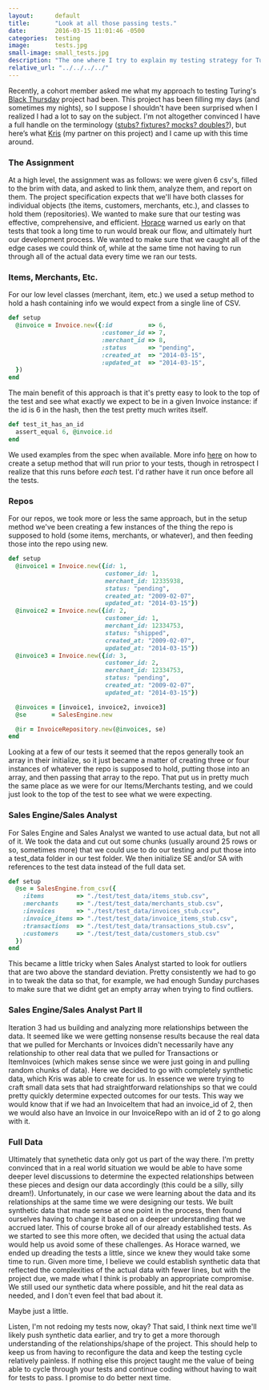 ```yaml
---
layout:      default
title:       "Look at all those passing tests."
date:        2016-03-15 11:01:46 -0500
categories:  testing
image:       tests.jpg
small-image: small_tests.jpg
description: "The one where I try to explain my testing strategy for Turing's Black Thursday project"
relative_url: "../../../../"
---
```

Recently, a cohort member asked me what my approach to testing Turing's [Black Thursday](https://github.com/turingschool/curriculum/blob/master/source/projects/black_thursday.markdown) project had been. This project has been filling my days (and sometimes my nights), so I suppose I shouldn't have been surprised when I realized I had a lot to say on the subject. I'm not altogether convinced I have a full handle on the terminology ([stubs? fixtures? mocks? doubles?](http://martinfowler.com/articles/mocksArentStubs.html)), but here’s what [Kris](https://github.com/kristindiannefoss) (my partner on this project) and I came up with this time around.

### The Assignment

At a high level, the assignment was as follows: we were given 6 csv's, filled to the brim with data, and asked to link them, analyze them, and report on them. The project specification expects that we'll have both classes for individual objects (the items, customers, merchants, etc.), and classes to hold them (repositories). We wanted to make sure that our testing was effective, comprehensive, and efficient. [Horace](https://github.com/worace) warned us early on that tests that took a long time to run would break our flow, and ultimately hurt our development process. We wanted to make sure that we caught all of the edge cases we could think of, while at the same time not having to run through all of the actual data every time we ran our tests.

### Items, Merchants, Etc.

For our low level classes (merchant, item, etc.) we used a setup method to hold a hash containing info we would expect from a single line of CSV.

```ruby
def setup
  @invoice = Invoice.new({:id          => 6,
                          :customer_id => 7,
                          :merchant_id => 8,
                          :status      => "pending",
                          :created_at  => "2014-03-15",
                          :updated_at  => "2014-03-15",
  })
end
```

The main benefit of this approach is that it's pretty easy to look to the top of the test and see what exactly we expect to be in a given Invoice instance: if the id is 6 in the hash, then the test pretty much writes itself.

```ruby
def test_it_has_an_id
  assert_equal 6, @invoice.id
end
```

We used examples from the spec when available. More info [here](http://chriskottom.com/blog/2014/10/4-fantastic-ways-to-set-up-state-in-minitest/) on how to create a setup method that will run prior to your tests, though in retrospect I realize that this runs before *each* test. I'd rather have it run once before all the tests.

### Repos

For our repos, we took more or less the same approach, but in the setup method we've been creating a few instances of the thing the repo is supposed to hold (some items, merchants, or whatever), and then feeding those into the repo using new.

```ruby
def setup
  @invoice1 = Invoice.new({id: 1,
                           customer_id: 1,
                           merchant_id: 12335938,
                           status: "pending",
                           created_at: "2009-02-07",
                           updated_at: "2014-03-15"})
  @invoice2 = Invoice.new({id: 2,
                           customer_id: 1,
                           merchant_id: 12334753,
                           status: "shipped",
                           created_at: "2009-02-07",
                           updated_at: "2014-03-15"})
  @invoice3 = Invoice.new({id: 3,
                           customer_id: 2,
                           merchant_id: 12334753,
                           status: "pending",
                           created_at: "2009-02-07",
                           updated_at: "2014-03-15"})

  @invoices = [invoice1, invoice2, invoice3]
  @se       = SalesEngine.new

  @ir = InvoiceRepository.new(@invoices, se)
end
```

Looking at a few of our tests it seemed that the repos generally took an array in their initialize, so it just became a matter of creating three or four instances of whatever the repo is supposed to hold, putting those into an array, and then passing that array to the repo. That put us in pretty much the same place as we were for our Items/Merchants testing, and we could just look to the top of the test to see what we were expecting.

### Sales Engine/Sales Analyst

For Sales Engine and Sales Analyst we wanted to use actual data, but not all of it. We took the data and cut out some chunks (usually around 25 rows or so, sometimes more) that we could use to do our testing and put those into a test_data folder in our test folder. We then initialize SE and/or SA with references to the test data instead of the full data set.

```ruby
def setup
  @se = SalesEngine.from_csv({
    :items         => "./test/test_data/items_stub.csv",
    :merchants     => "./test/test_data/merchants_stub.csv",
    :invoices      => "./test/test_data/invoices_stub.csv",
    :invoice_items => "./test/test_data/invoice_items_stub.csv",
    :transactions  => "./test/test_data/transactions_stub.csv",
    :customers     => "./test/test_data/customers_stub.csv"
  })
end
```

This became a little tricky when Sales Analyst started to look for outliers that are two above the standard deviation. Pretty consistently we had to go in to tweak the data so that, for example, we had enough Sunday purchases to make sure that we didnt get an empty array when trying to find outliers.

### Sales Engine/Sales Analyst Part II

Iteration 3 had us building and analyzing more relationships between the data. It seemed like we were getting nonsense results because the real data that we pulled for Merchants or Invoices didn't necessarily have any relationship to other real data that we pulled for Transactions or ItemInvoices (which makes sense since we were just going in and pulling random chunks of data). Here we decided to go with completely synthetic data, which Kris was able to create for us. In essence we were trying to craft small data sets that had straightforward relationships so that we could pretty quickly determine expected outcomes for our tests. This way we would know that if we had an InvoiceItem that had an invoice_id of 2, then we would also have an Invoice in our InvoiceRepo with an id of 2 to go along with it.

### Full Data

Ultimately that synethetic data only got us part of the way there. I'm pretty convinced that in a real world situation we would be able to have some deeper level discussions to determine the expected relationships between these pieces and design our data accordingly (this could be a silly, silly dream!). Unfortunately, in our case we were learning about the data and its relationships at the same time we were designing our tests. We built synthetic data that made sense at one point in the process, then found ourselves having to change it based on a deeper understanding that we accrued later. This of course broke all of our already established tests. As we started to see this more often, we decided that using the actual data would help us avoid some of these challenges. As Horace warned, we ended up dreading the tests a little, since we knew they would take some time to run. Given more time, I believe we could establish synthetic data that reflected the complexities of the actual data with fewer lines, but with the project due, we made what I think is probably an appropriate compromise. We still used our synthetic data where possible, and hit the real data as needed, and I don't even feel that bad about it.

Maybe just a little.

Listen, I'm not redoing my tests now, okay? That said, I think next time we'll likely push synthetic data earlier, and try to get a more thorough understanding of the relationships/shape of the project. This should help to keep us from having to reconfigure the data and keep the testing cycle relatively painless. If nothing else this project taught me the value of being able to cycle through your tests and continue coding without having to wait for tests to pass. I promise to do better next time.
